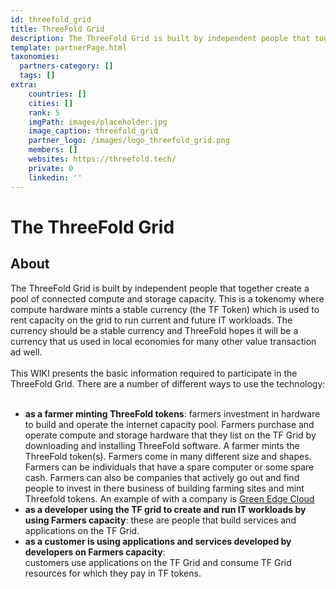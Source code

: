 ```yaml
---
id: threefold_grid
title: ThreeFold Grid
description: The ThreeFold Grid is built by independent people that together create a pool of connected compute and storage capacity.
template: partnerPage.html
taxonomies:
  partners-category: []
  tags: []
extra:
    countries: []
    cities: []
    rank: 5
    imgPath: images/placeholder.jpg
    image_caption: threefold_grid
    partner_logo: /images/logo_threefold_grid.png
    members: []
    websites: https://threefold.tech/
    private: 0
    linkedin: ''
---
```


# The ThreeFold Grid

## About

The ThreeFold Grid is built by independent people that together create a pool of connected compute and storage capacity. This is a tokenomy where compute hardware mints a stable currency (the TF Token) which is used to rent capacity on the grid to run current and future IT workloads.  The currency should be a stable currency and ThreeFold hopes it will be a currency that us used in local economies for many other value transaction ad well.
<br/>
<br/>
This WIKI presents the basic information required to participate in the ThreeFold Grid.  There are a number of different ways to use the technology:
<br/>
<br/>

- **as a farmer minting ThreeFold tokens**: farmers investment in hardware to build and operate the internet capacity pool.  Farmers purchase and operate compute and storage hardware that they list on the TF Grid by downloading and installing ThreeFold software.  A farmer mints the ThreeFold token(s).  Farmers come in many different size and shapes.  Farmers can be individuals that have a spare computer or some spare cash.  Farmers can also be companies that actively go out and find people to invest in there business of building farming sites and mint Threefold tokens.  An example of with a company is [Green Edge Cloud](https://www.greenedgecloud.com/)
- **as a developer using the TF grid to create and run IT workloads by using Farmers capacity**:
these are people that build services and applications on the TF Grid.
- **as a customer is using applications and services developed by developers on Farmers capacity**:  
customers use applications on the TF Grid and consume TF Grid resources for which they pay in TF tokens.

<!-- 
## Mission

## Impact

## Powered by ThreeFold

## Join saving our planet!

## Support this project

## TFGrid Solution

### Roadmap -->